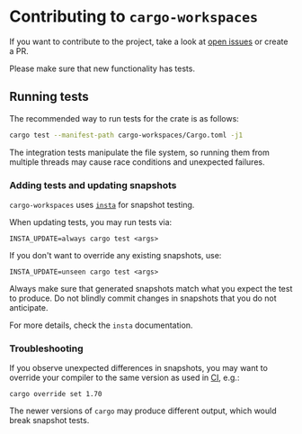 # Contributing to `cargo-workspaces`

If you want to contribute to the project, take a look at [open issues](https://github.com/pksunkara/cargo-workspaces/issues)
or create a PR.

Please make sure that new functionality has tests.

## Running tests

The recommended way to run tests for the crate is as follows:

```sh
cargo test --manifest-path cargo-workspaces/Cargo.toml -j1
```

The integration tests manipulate the file system, so running them from multiple threads
may cause race conditions and unexpected failures.

### Adding tests and updating snapshots

`cargo-workspaces` uses [`insta`](https://docs.rs/insta/) for snapshot testing.

When updating tests, you may run tests via:

```
INSTA_UPDATE=always cargo test <args>
```

If you don't want to override any existing snapshots, use:

```
INSTA_UPDATE=unseen cargo test <args>
```

Always make sure that generated snapshots match what you expect the test to produce.
Do not blindly commit changes in snapshots that you do not anticipate.

For more details, check the `insta` documentation.

### Troubleshooting

If you observe unexpected differences in snapshots, you may want to override your compiler to
the same version as used in [CI](.github/workflows/ci.yml), e.g.:

```
cargo override set 1.70
```

The newer versions of `cargo` may produce different output, which would break snapshot tests.
